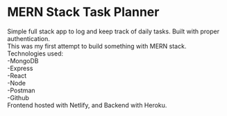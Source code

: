 <h1>MERN Stack Task Planner</h1>

Simple full stack app to log and keep track of daily tasks. Built with proper authentication.<br>
This was my first attempt to build something with MERN stack. <br>
Technologies used:<br>
-MongoDB<br>
-Express<br>
-React<br>
-Node<br>
-Postman<br>
-Github<br>
Frontend hosted with Netlify, and Backend with Heroku.